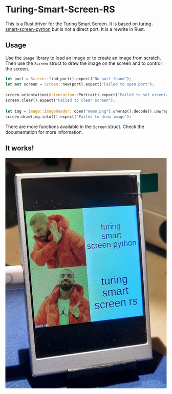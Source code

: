 # Turing-Smart-Screen-RS

This is a Rust driver for the Turing Smart Screen. It is based on [turing-smart-screen-python](https://github.com/mathoudebine/turing-smart-screen-python) but is not a direct port. It is a rewrite in Rust.


## Usage

Use the `image` library to load an image or to create an image from scratch. Then use the `Screen` struct to draw the image on the screen and to control the screen.

```rust
let port = Screen::find_port().expect("No port found");
let mut screen = Screen::new(port).expect("Failed to open port");

screen.orientation(Orientation::Portrait).expect("Failed to set orientation");
screen.clear().expect("Failed to clear screen");

let img = image::ImageReader::open("meme.png").unwrap().decode().unwrap();
screen.draw(img.into()).expect("Failed to draw image");
```

There are more functions available in the `Screen` struct. Check the documentation for more information.

## It works!

![meme](memeonscreen.png)